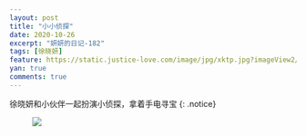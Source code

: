 ```yaml
---
layout: post
title: "小小侦探"
date: 2020-10-26
excerpt: "妍妍的日记-182"
tags: [徐晓妍]
feature: https://static.justice-love.com/image/jpg/xktp.jpg?imageView2/1/w/1200/h/500
yan: true
comments: true
---
```

徐晓妍和小伙伴一起扮演小侦探，拿着手电寻宝
{: .notice}
<figure>
    <img src="{{ site.staticUrl }}/yanyan/image/zhentanxiaopengyou.jpg?imageMogr2/auto-orient" />
</figure>

